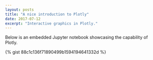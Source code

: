 ```yaml
---
layout: posts
title: "A nice introduction to Plotly"
date: 2017-07-12
excerpt: "Interactive graphics in Plotly."
---
```


Below is an embedded Jupyter notebook showcasing the capability of Plotly.

{% gist 88c1c136f71890499b1594194641332d %}
